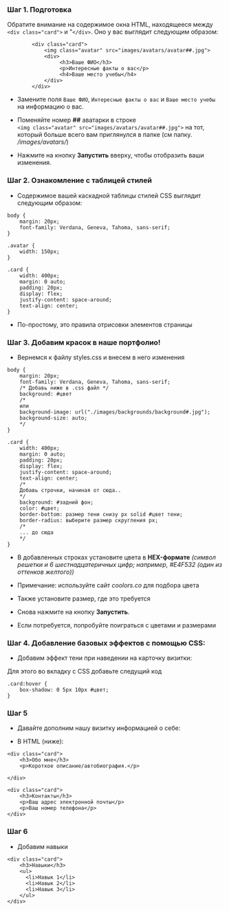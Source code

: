 ### Шаг 1. Подготовка

 Обратите внимание на содержимое окна HTML, находящееся между 
  `<div class="card">` и "`</div>`.
  Оно у вас выглядит следующим образом:
```
        <div class="card">
            <img class="avatar" src="images/avatars/avatar##.jpg">
            <div>
                 <h3>Ваше ФИО</h3>
                 <p>Интересные факты о вас</p>
                 <h4>Ваше место учебы</h4>
            </div>
        </div>
```

* Замените поля `Ваше ФИО`, `Интересные факты о вас` и `Ваше место учебы`
  на информацию о вас.

* Поменяйте номер **##** аватарки в строке  
`<img class="avatar" src="images/avatars/avatar##.jpg">` 
на тот, который больше всего вам приглянулся в папке (см папку. */images/avatars/*)

* Нажмите на кнопку **Запустить** вверху, чтобы отобразить ваши изменения.



### Шаг 2. Ознакомление с таблицей стилей

* Содержимое вашей каскадной таблицы стилей CSS выглядит следующим образом:

```
body {
    margin: 20px;
    font-family: Verdana, Geneva, Tahoma, sans-serif;
}

.avatar {
    width: 150px;
}

.card {
    width: 400px;
    margin: 0 auto;
    padding: 20px;
    display: flex;
    justify-content: space-around;
    text-align: center;
}
```

* По-простому, это правила отрисовки элементов страницы


### Шаг 3. Добавим красок в наше портфолио!

* Вернемся к файлу styles.css и внесем в него изменения

```
body {
    margin: 20px;
    font-family: Verdana, Geneva, Tahoma, sans-serif;
    /* Добавь ниже в .css файл */
    background: #цвет 
    /*
    или 
    background-image: url("./images/backgrounds/background#.jpg");
    background-size: auto;
    */
}

.card {
    width: 400px;
    margin: 0 auto;
    padding: 20px;
    display: flex;
    justify-content: space-around;
    text-align: center;
    /*
    Добавь строчки, начиная от сюда..
    */
    background: #задний фон;
    color: #цвет;
    border-bottom: размер тени снизу px solid #цвет тени;
    border-radius: выберите размер скругления px;
    /*
    ... до сюда
    */
}
```

* В добавленных строках установите цвета в **HEX-формате**
  *(символ решетки и 6 шестнадцатеричных цифр;
  например, #E4F532 (один из оттенков желтого))*

* Примечание: используйте сайт *coolors.co* для подбора цвета

* Также установите размер, где это требуется

* Снова нажмите на кнопку **Запустить**.

* Если потребуется, попробуйте поиграться с цветами и размерами



### Шаг 4. Добавление базовых эффектов с помощью CSS:

* Добавим эффект тени при наведении на карточку визитки:

Для этого во вкладку с CSS добавьте следущий код

```
.card:hover {
    box-shadow: 0 5px 10px #цвет;
}
```




### Шаг 5

* Давайте дополним нашу визитку информацией о себе:


* В HTML (ниже): 

```
<div class="card">
    <h3>Обо мне</h3>
    <p>Короткое описание/автобиография.</p>

</div>

<div class="card">
    <h3>Контакты</h3>
    <p>Ваш адрес электронной почты</p>
    <p>Ваш номер телефона</p>
</div>
```


### Шаг 6

* Добавим навыки
```
<div class="card">
    <h3>Навыки</h3>
    <ul>
      <li>Навык 1</li>
      <li>Навык 2</li>
      <li>Навык 3</li>
    </ul>
</div>
```